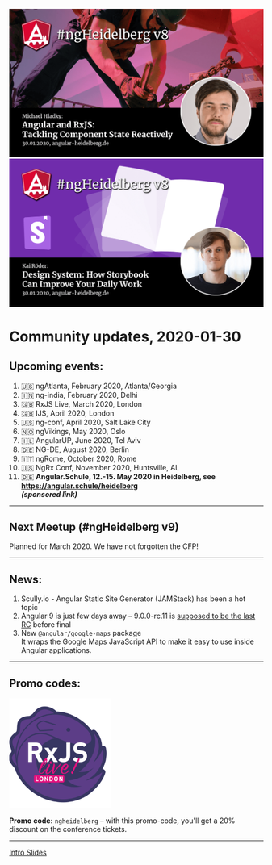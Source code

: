 ![Banner](ngHeidelbergv8.png)<br>
![Banner](ngHeidelbergv8b.png)


# Community updates, 2020-01-30

## Upcoming events:

1. 🇺🇸 ngAtlanta, February 2020, Atlanta/Georgia 
2. 🇮🇳 ng-india, February 2020, Delhi
3. 🇬🇧 RxJS Live, March 2020, London
4. 🇬🇧 IJS, April 2020, London
5. 🇺🇸 ng-conf, April 2020, Salt Lake City
6. 🇳🇴 ngVikings, May 2020, Oslo
7. 🇮🇱 AngularUP, June 2020, Tel Aviv
8. 🇩🇪 NG-DE, August 2020, Berlin
7. 🇮🇹 ngRome, October 2020, Rome
8. 🇺🇸 NgRx Conf, November 2020, Huntsville, AL
9. 🇩🇪 __Angular.Schule, 12.-15. May 2020 in Heidelberg, see https://angular.schule/heidelberg<br>_(sponsored link)___


----

## Next Meetup (#ngHeidelberg v9)

Planned for March 2020. We have not forgotten the CFP!

----

## News:

1. Scully.io - Angular Static Site Generator (JAMStack) has been a hot topic
2. Angular 9 is just few days away – 9.0.0-rc.11 is [supposed to be the last RC](https://twitter.com/IgorMinar/status/1221650943944474625) before final
3. New `@angular/google-maps` package<br>It wraps the Google Maps JavaScript API to make it easy to use inside Angular applications.

----


## Promo codes:


<img src="logos/rxjs-live.png" width="40%" alt="RxJS Live logo">

**Promo code:** `ngheidelberg` – with this promo-code, you'll get a 20% discount on the conference tickets.  


----

[Intro Slides](https://docs.google.com/presentation/d/1u1-C0KIMjD64eS1oiN0eF-IULBSI8H050e2BoQcOVcw/edit?usp=sharing)

